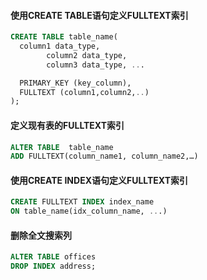 #### 使用CREATE TABLE语句定义FULLTEXT索引
```sql
CREATE TABLE table_name(
  column1 data_type, 
        column2 data_type,
        column3 data_type, ...

  PRIMARY_KEY (key_column),
  FULLTEXT (column1,column2,..)
);
```

#### 定义现有表的FULLTEXT索引
```sql
ALTER TABLE  table_name  
ADD FULLTEXT(column_name1, column_name2,…)
```

#### 使用CREATE INDEX语句定义FULLTEXT索引
```sql
CREATE FULLTEXT INDEX index_name
ON table_name(idx_column_name, ...)
```

#### 删除全文搜索列
```sql
ALTER TABLE offices
DROP INDEX address;
```
